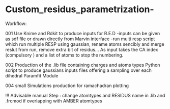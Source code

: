 # Custom_residus_parametrization-

Workflow:

 001 Use Knime and Rdkit to produce inputs for R.E.D
	-inputs can be given as sdf file or drawn directly from Marvin interface
	-run multi resp script which run multiple RESP using gaussian, rename atoms sencibly and merge reslut from run, remove extra bit of residus... As input takes the CA index (compulsory ) and a list of atoms to stop the numbering. 

	
002 Production of the .lib file containing charges and atoms types 
     Python script to produce gaussians inputs files offering a sampling over each dihedral
     Paramfit Module 
     

 004 small Simulations production for ramachadran plotting


 !!! Advisable manual Step : change atomtypes and RESIDUS name in .lib and .frcmod if overlapping with AMBER atomtypes 

